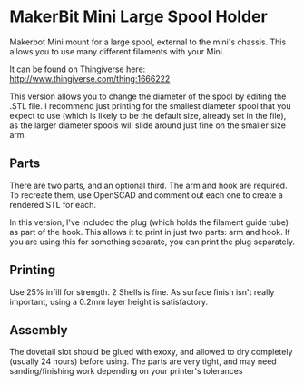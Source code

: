 # MakerBit Mini Large Spool Holder
Makerbot Mini mount for a large spool, external to the mini's chassis.  This allows you to use many different filaments with your Mini.

It can be found on Thingiverse here:
http://www.thingiverse.com/thing:1666222

This version allows you to change the diameter of the spool by editing the .STL file.  I recommend just printing for the smallest diameter spool that you expect to use (which is likely to be the default size, already set in the file), as the larger diameter spools will slide around just fine on the smaller size arm.

## Parts
There are two parts, and an optional third.  The arm and hook are required.  To recreate them, use OpenSCAD and comment out each one to create a rendered STL for each.

In this version, I've included the plug (which holds the filament guide tube) as part of the hook.  This allows it to print in just two parts: arm and hook.  If you are using this for something separate, you can print the plug separately.

## Printing
 Use 25% infill for strength.  2 Shells is fine.  As surface finish isn't really important, using a 0.2mm layer height is satisfactory.

## Assembly
The dovetail slot should be glued with exoxy, and allowed to dry completely (usually 24 hours) before using.  The parts are very tight, and may need sanding/finishing work depending on your printer's tolerances
